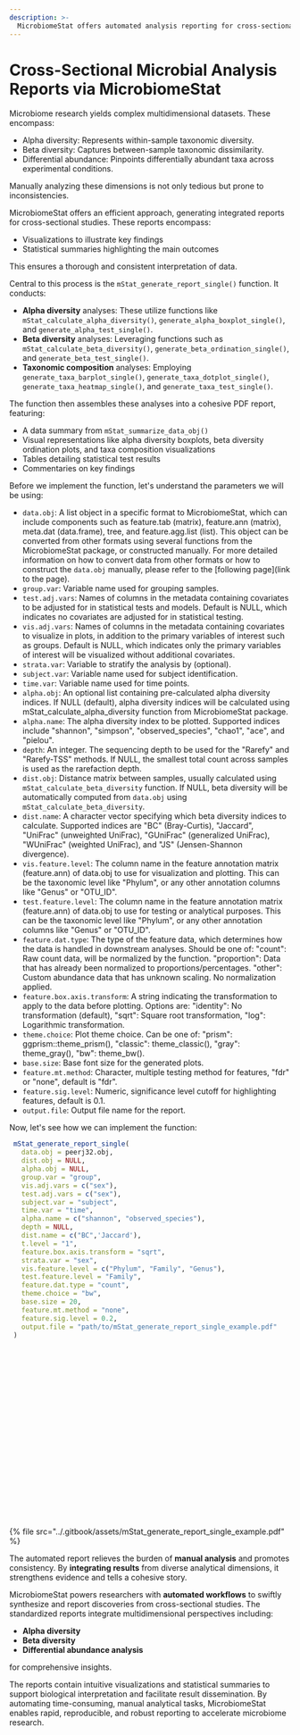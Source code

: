 ```yaml
---
description: >-
  MicrobiomeStat offers automated analysis reporting for cross-sectional studies in microbiome research. It generates comprehensive reports covering alpha diversity, beta diversity, and taxonomic compositions.
---
```


# Cross-Sectional Microbial Analysis Reports via MicrobiomeStat

Microbiome research yields complex multidimensional datasets. These encompass:

- Alpha diversity: Represents within-sample taxonomic diversity.
- Beta diversity: Captures between-sample taxonomic dissimilarity.
- Differential abundance: Pinpoints differentially abundant taxa across experimental conditions.

Manually analyzing these dimensions is not only tedious but prone to inconsistencies. 

MicrobiomeStat offers an efficient approach, generating integrated reports for cross-sectional studies. These reports encompass:

- Visualizations to illustrate key findings
- Statistical summaries highlighting the main outcomes

This ensures a thorough and consistent interpretation of data.

Central to this process is the `mStat_generate_report_single()` function. It conducts:

- **Alpha diversity** analyses: These utilize functions like `mStat_calculate_alpha_diversity()`, `generate_alpha_boxplot_single()`, and `generate_alpha_test_single()`.
- **Beta diversity** analyses: Leveraging functions such as `mStat_calculate_beta_diversity()`, `generate_beta_ordination_single()`, and `generate_beta_test_single()`.
- **Taxonomic composition** analyses: Employing `generate_taxa_barplot_single()`, `generate_taxa_dotplot_single()`, `generate_taxa_heatmap_single()`, and `generate_taxa_test_single()`.

The function then assembles these analyses into a cohesive PDF report, featuring:

- A data summary from `mStat_summarize_data_obj()`
- Visual representations like alpha diversity boxplots, beta diversity ordination plots, and taxa composition visualizations
- Tables detailing statistical test results
- Commentaries on key findings

Before we implement the function, let's understand the parameters we will be using:

- `data.obj`: A list object in a specific format to MicrobiomeStat, which can include components such as feature.tab (matrix), feature.ann (matrix), meta.dat (data.frame), tree, and feature.agg.list (list). This object can be converted from other formats using several functions from the MicrobiomeStat package, or constructed manually. For more detailed information on how to convert data from other formats or how to construct the `data.obj` manually, please refer to the [following page](link to the page).
- `group.var`: Variable name used for grouping samples.
- `test.adj.vars`: Names of columns in the metadata containing covariates to be adjusted for in statistical tests and models. Default is NULL, which indicates no covariates are adjusted for in statistical testing.
- `vis.adj.vars`: Names of columns in the metadata containing covariates to visualize in plots, in addition to the primary variables of interest such as groups. Default is NULL, which indicates only the primary variables of interest will be visualized without additional covariates.
- `strata.var`: Variable to stratify the analysis by (optional).
- `subject.var`: Variable name used for subject identification.
- `time.var`: Variable name used for time points.
- `alpha.obj`: An optional list containing pre-calculated alpha diversity indices. If NULL (default), alpha diversity indices will be calculated using mStat_calculate_alpha_diversity function from MicrobiomeStat package.
- `alpha.name`: The alpha diversity index to be plotted. Supported indices include "shannon", "simpson", "observed_species", "chao1", "ace", and "pielou".
- `depth`: An integer. The sequencing depth to be used for the "Rarefy" and "Rarefy-TSS" methods. If NULL, the smallest total count across samples is used as the rarefaction depth.
- `dist.obj`: Distance matrix between samples, usually calculated using `mStat_calculate_beta_diversity` function. If NULL, beta diversity will be automatically computed from `data.obj` using `mStat_calculate_beta_diversity`.
- `dist.name`: A character vector specifying which beta diversity indices to calculate. Supported indices are "BC" (Bray-Curtis), "Jaccard", "UniFrac" (unweighted UniFrac), "GUniFrac" (generalized UniFrac), "WUniFrac" (weighted UniFrac), and "JS" (Jensen-Shannon divergence).
- `vis.feature.level`: The column name in the feature annotation matrix (feature.ann) of data.obj to use for visualization and plotting. This can be the taxonomic level like "Phylum", or any other annotation columns like "Genus" or "OTU_ID".
- `test.feature.level`: The column name in the feature annotation matrix (feature.ann) of data.obj to use for testing or analytical purposes. This can be the taxonomic level like "Phylum", or any other annotation columns like "Genus" or "OTU_ID".
- `feature.dat.type`: The type of the feature data, which determines how the data is handled in downstream analyses. Should be one of: "count": Raw count data, will be normalized by the function. "proportion": Data that has already been normalized to proportions/percentages. "other": Custom abundance data that has unknown scaling. No normalization applied.
- `feature.box.axis.transform`: A string indicating the transformation to apply to the data before plotting. Options are: "identity": No transformation (default), "sqrt": Square root transformation, "log": Logarithmic transformation.
- `theme.choice`: Plot theme choice. Can be one of: "prism": ggprism::theme_prism(), "classic": theme_classic(), "gray": theme_gray(), "bw": theme_bw().
- `base.size`: Base font size for the generated plots.
- `feature.mt.method`: Character, multiple testing method for features, "fdr" or "none", default is "fdr".
- `feature.sig.level`: Numeric, significance level cutoff for highlighting features, default is 0.1.
- `output.file`: Output file name for the report.

Now, let's see how we can implement the function:

```r
 mStat_generate_report_single(
   data.obj = peerj32.obj,
   dist.obj = NULL,
   alpha.obj = NULL,
   group.var = "group",
   vis.adj.vars = c("sex"),
   test.adj.vars = c("sex"),
   subject.var = "subject",
   time.var = "time",
   alpha.name = c("shannon", "observed_species"),
   depth = NULL,
   dist.name = c("BC",'Jaccard'),
   t.level = "1",
   feature.box.axis.transform = "sqrt",
   strata.var = "sex",
   vis.feature.level = c("Phylum", "Family", "Genus"),
   test.feature.level = "Family",
   feature.dat.type = "count",
   theme.choice = "bw",
   base.size = 20,
   feature.mt.method = "none",
   feature.sig.level = 0.2,
   output.file = "path/to/mStat_generate_report_single_example.pdf"
 )
```

<figure><img src="../.gitbook/assets/mStat_generate_report_single_example_page-0001.jpg" alt=""><figcaption></figcaption></figure>

<figure><img src="../.gitbook/assets/mStat_generate_report_single_example_page-0002.jpg" alt=""><figcaption></figcaption></figure>

<figure><img src="../.gitbook/assets/mStat_generate_report_single_example_page-0003.jpg" alt=""><figcaption></figcaption></figure>

<figure><img src="../.gitbook/assets/mStat_generate_report_single_example_page-0004.jpg" alt=""><figcaption></figcaption></figure>

<figure><img src="../.gitbook/assets/mStat_generate_report_single_example_page-0005.jpg" alt=""><figcaption></figcaption></figure>

<figure><img src="../.gitbook/assets/mStat_generate_report_single_example_page-0006.jpg" alt=""><figcaption></figcaption></figure>

<figure><img src="../.gitbook/assets/mStat_generate_report_single_example_page-0007.jpg" alt=""><figcaption></figcaption></figure>

<figure><img src="../.gitbook/assets/mStat_generate_report_single_example_page-0008.jpg" alt=""><figcaption></figcaption></figure>

<figure><img src="../.gitbook/assets/mStat_generate_report_single_example_page-0009.jpg" alt=""><figcaption></figcaption></figure>

<figure><img src="../.gitbook/assets/mStat_generate_report_single_example_page-0010.jpg" alt=""><figcaption></figcaption></figure>

<figure><img src="../.gitbook/assets/mStat_generate_report_single_example_page-0011.jpg" alt=""><figcaption></figcaption></figure>

<figure><img src="../.gitbook/assets/mStat_generate_report_single_example_page-0012.jpg" alt=""><figcaption></figcaption></figure>

<figure><img src="../.gitbook/assets/mStat_generate_report_single_example_page-0013.jpg" alt=""><figcaption></figcaption></figure>

<figure><img src="../.gitbook/assets/mStat_generate_report_single_example_page-0014.jpg" alt=""><figcaption></figcaption></figure>

<figure><img src="../.gitbook/assets/mStat_generate_report_single_example_page-0015.jpg" alt=""><figcaption></figcaption></figure>

<figure><img src="../.gitbook/assets/mStat_generate_report_single_example_page-0016.jpg" alt=""><figcaption></figcaption></figure>

<figure><img src="../.gitbook/assets/mStat_generate_report_single_example_page-0017.jpg" alt=""><figcaption></figcaption></figure>

<figure><img src="../.gitbook/assets/mStat_generate_report_single_example_page-0018.jpg" alt=""><figcaption></figcaption></figure>

<figure><img src="../.gitbook/assets/mStat_generate_report_single_example_page-0019.jpg" alt=""><figcaption></figcaption></figure>

<figure><img src="../.gitbook/assets/mStat_generate_report_single_example_page-0020.jpg" alt=""><figcaption></figcaption></figure>

<figure><img src="../.gitbook/assets/mStat_generate_report_single_example_page-0021.jpg" alt=""><figcaption></figcaption></figure>

<figure><img src="../.gitbook/assets/mStat_generate_report_single_example_page-0022.jpg" alt=""><figcaption></figcaption></figure>

<figure><img src="../.gitbook/assets/mStat_generate_report_single_example_page-0023.jpg" alt=""><figcaption></figcaption></figure>


{% file src="../.gitbook/assets/mStat_generate_report_single_example.pdf" %}

The automated report relieves the burden of **manual analysis** and promotes consistency. By **integrating results** from diverse analytical dimensions, it strengthens evidence and tells a cohesive story.

MicrobiomeStat powers researchers with **automated workflows** to swiftly synthesize and report discoveries from cross-sectional studies. The standardized reports integrate multidimensional perspectives including:

- **Alpha diversity** 
- **Beta diversity**
- **Differential abundance analysis**

for comprehensive insights. 

The reports contain intuitive visualizations and statistical summaries to support biological interpretation and facilitate result dissemination. By automating time-consuming, manual analytical tasks, MicrobiomeStat enables rapid, reproducible, and robust reporting to accelerate microbiome research.
